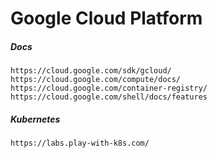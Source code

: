 # Google Cloud Platform

##### Docs

```
https://cloud.google.com/sdk/gcloud/
https://cloud.google.com/compute/docs/
https://cloud.google.com/container-registry/
https://cloud.google.com/shell/docs/features
```

##### Kubernetes

```
https://labs.play-with-k8s.com/
```



